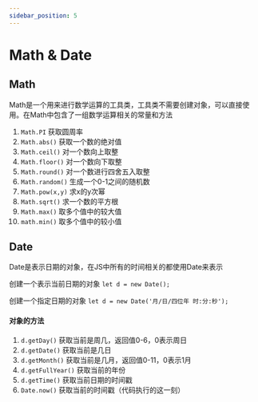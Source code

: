 ```yaml
---
sidebar_position: 5
---
```


# Math & Date

## Math

Math是一个用来进行数学运算的工具类，工具类不需要创建对象，可以直接使用。在Math中包含了一组数学运算相关的常量和方法

1. `Math.PI` 获取圆周率
2. `Math.abs()` 获取一个数的绝对值
3. `Math.ceil()` 对一个数向上取整
4. `Math.floor()` 对一个数向下取整
5. `Math.round()` 对一个数进行四舍五入取整
6. `Math.random()` 生成一个0-1之间的随机数
7. `Math.pow(x,y)` 求x的y次幂
8. `Math.sqrt()` 求一个数的平方根
9. `Math.max()` 取多个值中的较大值
10. `math.min()` 取多个值中的较小值

## Date

Date是表示日期的对象，在JS中所有的时间相关的都使用Date来表示

创建一个表示当前日期的对象 `let d = new Date();`

创建一个指定日期的对象 `let d = new Date('月/日/四位年 时:分:秒');`

#### 对象的方法

1. `d.getDay()` 获取当前是周几，返回值0-6，0表示周日
2. `d.getDate()` 获取当前是几日
3. `d.getMonth()` 获取当前是几月，返回值0-11，0表示1月
4. `d.getFullYear()` 获取当前的年份
5. `d.getTime()` 获取当前日期的时间戳
6. `Date.now()` 获取当前的时间戳（代码执行的这一刻）
